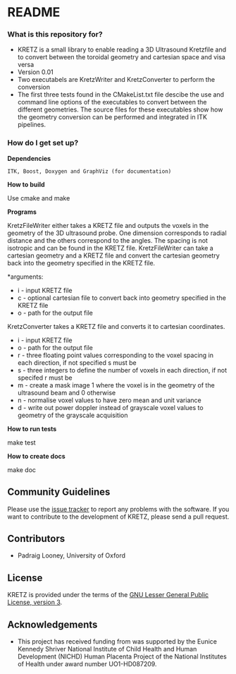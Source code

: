 # README #

### What is this repository for? ###

* KRETZ is a small library to enable reading a 3D Ultrasound Kretzfile and to convert between the toroidal geometry and cartesian space and visa versa 
* Version 0.01
* Two executabels are KretzWriter and KretzConverter to perform the conversion
* The first three tests found in the CMakeList.txt file descibe the use and command line options of the executables to convert between the different geometries. The source files for these executables show how the geometry conversion can be performed and integrated in ITK pipelines.

### How do I get set up? ###

**Dependencies**

`ITK, Boost, Doxygen and GraphViz (for documentation)`

**How to build**

Use cmake and make

**Programs**

KretzFileWriter either takes a KRETZ file and outputs the voxels in the geometry of the 3D ultrasound probe. One dimension corresponds to radial distance and the others correspond to the angles. The spacing is not isotropic and can be found in the KRETZ file. KretzFileWriter can take a cartesian geometry and a KRETZ file and convert the cartesian geometry back into the geometry specified in the KRETZ file.

  *arguments: 
   - i - input KRETZ file
   - c - optional cartesian file to convert back into geometry specified in the KRETZ file 
   - o - path for the output file

KretzConverter takes a KRETZ file and converts it to cartesian coordinates.
   - i - input KRETZ file
   - o - path for the output file
   - r - three floating point values corresponding to the voxel spacing in each direction, if not specified s must be
   - s - three integers to define the number of voxels in each direction, if not specifed r must be 
   - m - create a mask image 1 where the voxel is in the geometry of the ultrasound beam and 0 otherwise
   - n - normalise voxel values to have zero mean and unit variance
   - d - write out power doppler instead of grayscale voxel values to geometry of the grayscale acquisition

    
    

**How to run tests**

make test

**How to create docs**

make doc

## Community Guidelines

Please use the [issue tracker](https://github.com/plooney/kretz/issues) to report any problems with the software. If you want to contribute to the development of KRETZ, please send a pull request.

## Contributors

* Padraig Looney, University of Oxford

## License

KRETZ is provided under the terms of the [GNU Lesser General Public License, version 3](https://www.gnu.org/licenses/lgpl-3.0.en.html). 

## Acknowledgements

* This project has received funding from was supported by the Eunice Kennedy Shriver National Institute of Child Health and Human Development (NICHD) Human Placenta Project of the National Institutes of Health under award number UO1-HD087209.
